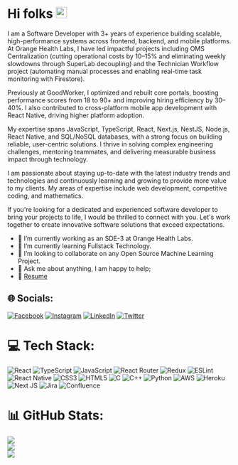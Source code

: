# Hi folks <img src="https://media.giphy.com/media/hvRJCLFzcasrR4ia7z/giphy.gif" width="25px">

I am a Software Developer with 3+ years of experience building scalable, high-performance systems across frontend, backend, and mobile platforms. At Orange Health Labs, I have led impactful projects including OMS Centralization (cutting operational costs by 10–15% and eliminating weekly slowdowns through SuperLab decoupling) and the Technician Workflow project (automating manual processes and enabling real-time task monitoring with Firestore).

Previously at GoodWorker, I optimized and rebuilt core portals, boosting performance scores from 18 to 90+ and improving hiring efficiency by 30–40%. I also contributed to cross-platform mobile app development with React Native, driving higher platform adoption.

My expertise spans JavaScript, TypeScript, React, Next.js, NestJS, Node.js, React Native, and SQL/NoSQL databases, with a strong focus on building reliable, user-centric solutions. I thrive in solving complex engineering challenges, mentoring teammates, and delivering measurable business impact through technology.

I am passionate about staying up-to-date with the latest industry trends and technologies and continuously learning and growing to provide more value to my clients. My areas of expertise include web development, competitive coding, and mathematics.

If you're looking for a dedicated and experienced software developer to bring your projects to life, I would be thrilled to connect with you. Let's work together to create innovative software solutions that exceed expectations.

- 🔭 I’m currently working as an SDE-3 at Orange Health Labs.
- 🌱 I’m currently learning Fullstack Technology.
- 👯 I’m looking to collaborate on any Open Source Machine Learning Project.
- 💬 Ask me about anything, I am happy to help;
- 📝 [Resume](https://drive.google.com/file/d/1R0_GaFzvHIcTeVCnUZ9l6AhtA167GwHu/view?usp=sharing)

## 🌐 Socials:
[![Facebook](https://img.shields.io/badge/Facebook-%231877F2.svg?logo=Facebook&logoColor=white)](https://facebook.com/https://www.facebook.com/ak78158) [![Instagram](https://img.shields.io/badge/Instagram-%23E4405F.svg?logo=Instagram&logoColor=white)](https://instagram.com/https://www.facebook.com/ak78158) [![LinkedIn](https://img.shields.io/badge/LinkedIn-%230077B5.svg?logo=linkedin&logoColor=white)](https://linkedin.com/in/https://www.linkedin.com/in/amit-kumar-b11a5016a/) [![Twitter](https://img.shields.io/badge/Twitter-%231DA1F2.svg?logo=Twitter&logoColor=white)](https://twitter.com/https://twitter.com/Amitkum39380689) 

# 💻 Tech Stack:
![React](https://img.shields.io/badge/react-%2320232a.svg?style=for-the-badge&logo=react&logoColor=%2361DAFB) ![TypeScript](https://img.shields.io/badge/typescript-%23007ACC.svg?style=for-the-badge&logo=typescript&logoColor=white) ![JavaScript](https://img.shields.io/badge/javascript-%23323330.svg?style=for-the-badge&logo=javascript&logoColor=%23F7DF1E) ![React Router](https://img.shields.io/badge/React_Router-CA4245?style=for-the-badge&logo=react-router&logoColor=white) ![Redux](https://img.shields.io/badge/redux-%23593d88.svg?style=for-the-badge&logo=redux&logoColor=white) ![ESLint](https://img.shields.io/badge/ESLint-4B3263?style=for-the-badge&logo=eslint&logoColor=white) ![React Native](https://img.shields.io/badge/react_native-%2320232a.svg?style=for-the-badge&logo=react&logoColor=%2361DAFB) ![CSS3](https://img.shields.io/badge/css3-%231572B6.svg?style=for-the-badge&logo=css3&logoColor=white) ![HTML5](https://img.shields.io/badge/html5-%23E34F26.svg?style=for-the-badge&logo=html5&logoColor=white) ![C](https://img.shields.io/badge/c-%2300599C.svg?style=for-the-badge&logo=c&logoColor=white) ![C++](https://img.shields.io/badge/c++-%2300599C.svg?style=for-the-badge&logo=c%2B%2B&logoColor=white) ![Python](https://img.shields.io/badge/python-3670A0?style=for-the-badge&logo=python&logoColor=ffdd54) ![AWS](https://img.shields.io/badge/AWS-%23FF9900.svg?style=for-the-badge&logo=amazon-aws&logoColor=white) ![Heroku](https://img.shields.io/badge/heroku-%23430098.svg?style=for-the-badge&logo=heroku&logoColor=white) ![Next JS](https://img.shields.io/badge/Next-black?style=for-the-badge&logo=next.js&logoColor=white) ![Jira](https://img.shields.io/badge/jira-%230A0FFF.svg?style=for-the-badge&logo=jira&logoColor=white) ![Confluence](https://img.shields.io/badge/confluence-%23172BF4.svg?style=for-the-badge&logo=confluence&logoColor=white)
# 📊 GitHub Stats:
![](https://github-readme-stats.vercel.app/api?username=ak78158&theme=dark&hide_border=false&include_all_commits=false&count_private=false)<br/>
![](https://github-readme-streak-stats.herokuapp.com/?user=ak78158&theme=dark&hide_border=false)<br/>
![](https://github-readme-stats.vercel.app/api/top-langs/?username=ak78158&theme=dark&hide_border=false&include_all_commits=false&count_private=false&layout=compact)
